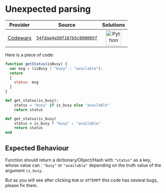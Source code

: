 [_metadata_:generated]: - "true"

# Unexpected parsing

<!-- INFO TABLE BEGIN -->

| Provider                                        | Source                                                                               | Solutions                                                                                                                                        |
| :---------------------------------------------: | :----------------------------------------------------------------------------------: | :----------------------------------------------------------------------------------------------------------------------------------------------: |
| [Codewars](../../../docs/providers/Codewars.md) | [`54fdaa4a50f167b5c000005f`](https://www.codewars.com/kata/54fdaa4a50f167b5c000005f) | [<img src="https://res.cloudinary.com/rascaltwo/image/upload/v1631924087/python_xzdlti.svg" alt="Python" title="Python" width="50" />](solve.py) |

<!-- INFO TABLE END -->

Here is a piece of code:
```javascript
function getStatus(isBusy) {
  var msg = (isBusy ? "busy" : "available");
  return 
  {
    status: msg
  }
}
```

```python
def get_status(is_busy):
    status = "busy" if is_busy else "available"
    return status
```

```ruby
def get_status(is_busy)
    status = is_busy ? "busy" : "available"
    return status
end
```

## Expected Behaviour
Function should return a dictionary/Object/Hash with `"status"` as a key, whose value can : `"busy"` or `"available"` depending on the truth value of the argument `is_busy`.

But as you will see after clicking `RUN` or `ATTEMPT` this code has several bugs, please fix them.


